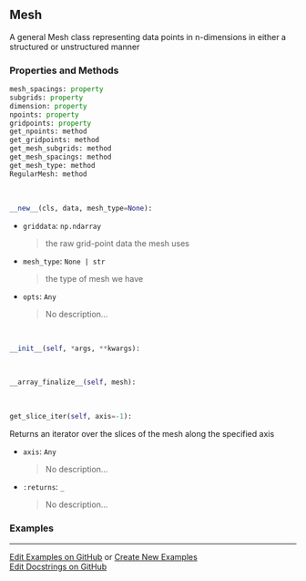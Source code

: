 ## <a id="McUtils.Zachary.Mesh.Mesh">Mesh</a>
A general Mesh class representing data points in n-dimensions in either a structured or unstructured manner

### Properties and Methods
```python
mesh_spacings: property
subgrids: property
dimension: property
npoints: property
gridpoints: property
get_npoints: method
get_gridpoints: method
get_mesh_subgrids: method
get_mesh_spacings: method
get_mesh_type: method
RegularMesh: method
```
<a id="McUtils.Zachary.Mesh.Mesh.__new__">&nbsp;</a>
```python
__new__(cls, data, mesh_type=None): 
```

- `griddata`: `np.ndarray`
    >the raw grid-point data the mesh uses
- `mesh_type`: `None | str`
    >the type of mesh we have
- `opts`: `Any`
    >No description...

<a id="McUtils.Zachary.Mesh.Mesh.__init__">&nbsp;</a>
```python
__init__(self, *args, **kwargs): 
```

<a id="McUtils.Zachary.Mesh.Mesh.__array_finalize__">&nbsp;</a>
```python
__array_finalize__(self, mesh): 
```

<a id="McUtils.Zachary.Mesh.Mesh.get_slice_iter">&nbsp;</a>
```python
get_slice_iter(self, axis=-1): 
```
Returns an iterator over the slices of the mesh along the specified axis
- `axis`: `Any`
    >No description...
- `:returns`: `_`
    >No description...

### Examples


___

[Edit Examples on GitHub](https://github.com/McCoyGroup/References/edit/gh-pages/Documentation/examples/McUtils/Zachary/Mesh/Mesh.md) or 
[Create New Examples](https://github.com/McCoyGroup/References/new/gh-pages/?filename=Documentation/examples/McUtils/Zachary/Mesh/Mesh.md) <br/>
[Edit Docstrings on GitHub](https://github.com/McCoyGroup/McUtils/edit/master/Zachary/Mesh.py?message=Update%20Docs)